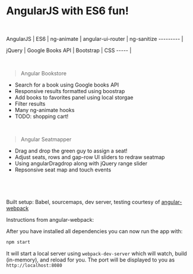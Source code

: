 # AngularJS with ES6 fun!

<br/>

AngularJS | ES6 | ng-animate | angular-ui-router | ng-sanitize
--------- |

jQuery | Google Books API | Bootstrap | CSS
-----  |

<br/>

> Angular Bookstore

- Search for a book using Google books API
- Responsive results formatted using boostrap
- Add books to favorites panel using local storgae 
- Filter results
- Many ng-animate hooks
- TODO: shopping cart!

<br/>

> Angular Seatmapper

- Drag and drop the green guy to assign a seat!
- Adjust seats, rows and gap-row UI sliders to redraw seatmap
- Using angularDragdrop along with jQuery range slider
- Repsonsive seat map and touch events

<br/>

#
Built setup: Babel, sourcemaps, dev server, testing courtesy of 
<a href='https://github.com/preboot/angular-webpack/blob/master/README.md'>angular-webpack</a> 


Instructions from angular-webpack:

After you have installed all dependencies you can now run the app with:
```bash
npm start
```

It will start a local server using `webpack-dev-server` which will watch, build (in-memory), and reload for you. The port will be displayed to you as `http://localhost:8080`

<br/>

